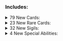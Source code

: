 ### Includes:

<details>
<summary>79 New Cards:
</summary>

| Name              | Power  | Health | Cost                                                                                                                                                                                                                                                                                               | Evolution  | Frozen Away | Tail          | Sigils                                           | Specials           | Traits                 | Tribes |
| :---------------- | :----- | :----- | :------------------------------------------------------------------------------------------------------------------------------------------------------------------------------------------------------------------------------------------------------------------------------------------------- | :--------- | :---------- | :------------ | :----------------------------------------------- | :----------------- | :--------------------- | :----- |
|                   | 0      | 15     | Free                                                                                                                                                                                                                                                                                               |            |             |               | Anchored                                         |                    |                        |        |
| Ancient Obol      | 0      | 3      | <img align="center" src="https://i.imgur.com/XmTnHld.png">                                                                                                                                                                                                                                         |            |             |               | Mighty Leap,<br/>Sharp Quills                    |                    |                        |        |
| Apparition        | 1      | 2      | <img align="center" src="https://i.imgur.com/OYmdUg3.png">                                                                                                                                                                                                                                         |            |             |               | Random Ability                                   |                    |                        |        |
| Banshee           | 1      | 1      | <img align="center" src="https://i.imgur.com/beJhD7d.png">                                                                                                                                                                                                                                         |            |             |               | Airborne                                         |                    |                        |        |
| Bloody Sack       | 0      | 2      | <img align="center" src="https://i.imgur.com/beJhD7d.png">                                                                                                                                                                                                                                         |            |             |               | Gift Bearer                                      |                    |                        |        |
| Bone Heap         | 0      | 1      | <img align="center" src="https://i.imgur.com/GeMgIce.png">                                                                                                                                                                                                                                         |            |             |               | Bone King                                        |                    |                        |        |
| Bone Prince       | 2      | 1      | <img align="center" src="https://i.imgur.com/GeMgIce.png">                                                                                                                                                                                                                                         |            |             |               |                                                  |                    |                        |        |
| Bonehound         | 2      | 3      | <img align="center" src="https://i.imgur.com/azfV5m8.png">                                                                                                                                                                                                                                         |            |             |               | Guardian                                         |                    |                        |        |
| Boo Hag           | 1      | 1      | <img align="center" src="https://i.imgur.com/i9oPLUJ.png">                                                                                                                                                                                                                                         |            |             |               | Skin Crawler                                     |                    |                        |        |
| Catacomb          | 0      | 10     | <img align="center" src="https://i.imgur.com/ogwt58w.png">                                                                                                                                                                                                                                         |            |             |               |                                                  | One Half Bones     |                        |        |
| Centurion         | 1      | 4      | <img align="center" src="https://i.imgur.com/5EnVPo0.png">                                                                                                                                                                                                                                         |            |             |               | Armored                                          |                    |                        |        |
| Chime             | 0      | 1      | Free                                                                                                                                                                                                                                                                                               |            |             |               |                                                  |                    | Structure,<br/>Terrain |        |
| Compound Fracture | 1      | 2      | <img align="center" src="https://i.imgur.com/UvtK0PY.png">                                                                                                                                                                                                                                         |            |             |               | Sharp Quills                                     |                    |                        |        |
| Dalgyal           | 0      | 2      | <img align="center" src="https://i.imgur.com/vUBgPOO.png">                                                                                                                                                                                                                                         |            |             |               | Sentry                                           |                    |                        |        |
| Danse Macabre     | 3      | 3      | <img align="center" src="https://i.imgur.com/5EnVPo0.png">                                                                                                                                                                                                                                         |            |             |               | Alternating Strike,<br/>Erratic                  |                    |                        |        |
| Dead Hand         | 1      | 1      | <img align="center" src="https://i.imgur.com/i9oPLUJ.png">                                                                                                                                                                                                                                         |            |             |               | Handy                                            |                    |                        |        |
| Dead Tree         | 0      | 1      | Free                                                                                                                                                                                                                                                                                               |            |             |               | Mighty Leap                                      |                    | Structure,<br/>Terrain |        |
| Deadeye           | 1      | 1      | <img align="center" src="https://i.imgur.com/i9oPLUJ.png">                                                                                                                                                                                                                                         |            |             |               | Hoarder                                          |                    |                        |        |
| Disturbed Grave   | 0      | 1      | Free                                                                                                                                                                                                                                                                                               |            |             |               | Fledgling                                        |                    |                        |        |
| Doll              | 0      | 2      | <img align="center" src="https://i.imgur.com/XmTnHld.png">                                                                                                                                                                                                                                         |            |             |               | Imbued                                           |                    |                        |        |
| Draugr            | 0      | 1      | <img align="center" src="https://i.imgur.com/GeMgIce.png">                                                                                                                                                                                                                                         |            | Skeleton    |               | Frozen Away                                      |                    |                        |        |
| Drowned Soul      | 1      | 1      | <img align="center" src="https://i.imgur.com/JmoIiwV.png">                                                                                                                                                                                                                                         |            |             |               | Touch of Death,<br/>Waterborne                   |                    |                        |        |
| Exploding Pirate  | 0      | 2      | <img align="center" src="https://i.imgur.com/GeMgIce.png">                                                                                                                                                                                                                                         |            |             |               | Anchored,<br/>Lit Fuse                           |                    |                        |        |
| Festering Wretch  | 1      | 1      | <img align="center" src="https://i.imgur.com/XmTnHld.png">                                                                                                                                                                                                                                         |            |             |               | Stinky                                           |                    |                        |        |
| First Mate Snag   | 2      | 2      | <img align="center" src="https://i.imgur.com/azfV5m8.png">                                                                                                                                                                                                                                         |            |             |               | Hook Line And Sinker,<br/>Anchored               |                    |                        |        |
| Flames            | 0      | 1      | <img align="center" src="https://i.imgur.com/beJhD7d.png">                                                                                                                                                                                                                                         |            |             |               | Brittle,<br/>Leader                              |                    |                        |        |
| Flameskull        | 2      | 1      | <img align="center" src="https://i.imgur.com/5EnVPo0.png">                                                                                                                                                                                                                                         |            |             |               | Leader,<br/>Airborne                             |                    |                        |        |
| Frank & Stein     | 2      | 2      | <img align="center" src="https://i.imgur.com/i9oPLUJ.png">                                                                                                                                                                                                                                         |            |             |               |                                                  |                    |                        |        |
| Frost Giant       | 2      | 4      | <img align="center" src="https://i.imgur.com/ogwt58w.png">                                                                                                                                                                                                                                         |            |             |               | Bifurcated Strike                                |                    | Giant,<br/>Uncuttable  |        |
| Gashadokuro       | 2      | 3      | Free                                                                                                                                                                                                                                                                                               |            |             |               | Trifurcated Strike                               |                    |                        |        |
| Ghost Ship        | 0      | 1      | <img align="center" src="https://i.imgur.com/UvtK0PY.png">                                                                                                                                                                                                                                         |            |             |               | Skeleton Crew,<br/>Waterborne                    |                    |                        |        |
| Giant             | 2      | 7      | <img align="center" src="https://i.imgur.com/GeMgIce.png"><img align="center" src="https://i.imgur.com/UMfuFFS.png"><img align="center" src="https://i.imgur.com/g6cUUvP.png"><img align="center" src="https://i.imgur.com/o1qsSmA.png">                                                           |            |             |               | Bone King,<br/>Bifurcated Strike                 |                    | Giant,<br/>Uncuttable  |        |
| Glacier           | 0      | 4      | <img align="center" src="https://i.imgur.com/ogwt58w.png">                                                                                                                                                                                                                                         |            |             |               | Frozen Away                                      |                    | Giant,<br/>Uncuttable  |        |
| Gravebard         | 1      | 1      | <img align="center" src="https://i.imgur.com/UvtK0PY.png">                                                                                                                                                                                                                                         |            |             |               | Leader                                           |                    |                        |        |
| Gravedigger       | 0      | 3      | <img align="center" src="https://i.imgur.com/GeMgIce.png">                                                                                                                                                                                                                                         |            |             |               | Bone Digger                                      |                    |                        |        |
| Haltia            | 1      | 1      | <img align="center" src="https://i.imgur.com/OYmdUg3.png">                                                                                                                                                                                                                                         |            |             |               | Shield Latch,<br/>Airborne                       |                    |                        |        |
| Haunted Mirror    | Mirror | 2      | <img align="center" src="https://i.imgur.com/OYmdUg3.png">                                                                                                                                                                                                                                         |            |             |               |                                                  | Mirror             |                        |        |
| Hell Hound        | 1      | 9      | <img align="center" src="https://i.imgur.com/i9oPLUJ.png">                                                                                                                                                                                                                                         |            |             |               | Burrower,<br/>Mighty Leap                        | HellHound's Thirst |                        |        |
| Hellhand          | 1      | 1      | <img align="center" src="https://i.imgur.com/i9oPLUJ.png">                                                                                                                                                                                                                                         |            |             |               | Brittle Latch                                    |                    |                        |        |
| Ice Cube          | 1      | 1      | <img align="center" src="https://i.imgur.com/i9oPLUJ.png">                                                                                                                                                                                                                                         |            |             |               | Cold Front                                       |                    |                        |        |
| Jikininki         | 0      | 2      | <img align="center" src="https://i.imgur.com/OYmdUg3.png">                                                                                                                                                                                                                                         |            |             |               | Scavenger                                        |                    |                        |        |
| Kennel            | 0      | 3      | Free                                                                                                                                                                                                                                                                                               |            | Bonehound   |               | Frozen Away                                      |                    | Structure,<br/>Terrain |        |
| La Llorona        | 1      | 1      | <img align="center" src="https://i.imgur.com/9tZzgbv.png">                                                                                                                                                                                                                                         |            |             |               | Waterborne                                       |                    |                        |        |
| Manananggal       | 3      | 3      | <img align="center" src="https://i.imgur.com/66XMPEU.png">                                                                                                                                                                                                                                         |            |             |               | Airborne                                         |                    |                        |        |
| Moroi             | 1      | 1      | <img align="center" src="https://i.imgur.com/9tZzgbv.png">                                                                                                                                                                                                                                         |            |             |               | Soul Sucker                                      |                    |                        |        |
| Mummy Lord        | 3      | 3      | <img align="center" src="https://i.imgur.com/66XMPEU.png">                                                                                                                                                                                                                                         |            |             |               |                                                  |                    |                        |        |
| Nixie             | 2      | 1      | <img align="center" src="https://i.imgur.com/i9oPLUJ.png">                                                                                                                                                                                                                                         |            |             |               | Latch Submerge                                   |                    |                        |        |
| Plague Doctor     | 1      | 1      | <img align="center" src="https://i.imgur.com/5EnVPo0.png">                                                                                                                                                                                                                                         |            |             |               | Touch of Death                                   |                    |                        |        |
| Polly             | 3      | 1      | <img align="center" src="https://i.imgur.com/UvtK0PY.png">                                                                                                                                                                                                                                         |            |             |               | Brittle,<br/>Airborne                            |                    |                        |        |
| Poltergeist       | 1      | 1      | <img align="center" src="https://i.imgur.com/9tZzgbv.png">                                                                                                                                                                                                                                         |            |             |               | Airborne,<br/>Waterborne                         |                    |                        |        |
| Possessed Armour  | 1      | 2      | <img align="center" src="https://i.imgur.com/JmoIiwV.png">                                                                                                                                                                                                                                         |            |             |               | Looter                                           |                    |                        |        |
| Privateer         | 1      | 1      | <img align="center" src="https://i.imgur.com/UvtK0PY.png">                                                                                                                                                                                                                                         |            |             |               | Anchored,<br/>Sniper                             |                    |                        |        |
| Project           | 1      | 3      | <img align="center" src="https://i.imgur.com/i9oPLUJ.png">                                                                                                                                                                                                                                         |            |             |               | Chaos Strike                                     |                    |                        |        |
| Revenant          | 3      | 1      | <img align="center" src="https://i.imgur.com/XmTnHld.png">                                                                                                                                                                                                                                         |            |             |               | Brittle                                          |                    |                        |        |
| Rising Hunger     | 0      | 2      | Free                                                                                                                                                                                                                                                                                               |            |             |               | Fledgling,<br/>Bone King                         |                    |                        |        |
| Rot               | 1      | 2      | <img align="center" src="https://i.imgur.com/i9oPLUJ.png">                                                                                                                                                                                                                                         |            |             | Twitching Arm | Loose Limb                                       |                    |                        |        |
| Sarcophagus       | 0      | 2      | <img align="center" src="https://i.imgur.com/UvtK0PY.png">                                                                                                                                                                                                                                         | Mummy Lord |             |               | Fledgling                                        |                    |                        |        |
| Shipwreck         | 0      | 3      | Free                                                                                                                                                                                                                                                                                               |            |             |               | Sharp Quills                                     |                    | Structure,<br/>Terrain |        |
| Skelemagus        | 4      | 1      | <img align="center" src="https://i.imgur.com/JmoIiwV.png">                                                                                                                                                                                                                                         |            |             |               | Brittle                                          |                    |                        |        |
| Skeleton Army     | 1      | 2      | <img align="center" src="https://i.imgur.com/i9oPLUJ.png">                                                                                                                                                                                                                                         |            |             |               | Skeleton Horde                                   |                    |                        |        |
| Sluagh            | 1      | 1      | <img align="center" src="https://i.imgur.com/vUBgPOO.png">                                                                                                                                                                                                                                         |            |             |               | Airborne                                         |                    |                        |        |
| Spectrabbit       | 0      | 1      | Free                                                                                                                                                                                                                                                                                               |            |             |               |                                                  |                    |                        |        |
| Spiny Vertebrae   | 0      | 1      | Free                                                                                                                                                                                                                                                                                               |            |             |               | Sharp Quills                                     |                    |                        |        |
| Summoner          | 1      | 1      | <img align="center" src="https://i.imgur.com/UvtK0PY.png">                                                                                                                                                                                                                                         |            |             |               | Bifurcated Strike                                |                    |                        |        |
| Swashbuckler      | 1      | 2      | Free                                                                                                                                                                                                                                                                                               |            |             |               | Raider,<br/>Anchored                             |                    |                        |        |
| Tampered Coffin   | 0      | 1      | Free                                                                                                                                                                                                                                                                                               |            |             |               | Boneless                                         |                    |                        |        |
| The Bonelord      | 1      | 20     | <img align="center" src="https://i.imgur.com/GeMgIce.png"><img align="center" src="https://i.imgur.com/UMfuFFS.png"><img align="center" src="https://i.imgur.com/r1Q62Ck.png"><img align="center" src="https://i.imgur.com/r1Q62Ck.png"><img align="center" src="https://i.imgur.com/r1Q62Ck.png"> |            |             |               | Giant Strike,<br/>Mighty Leap,<br/>Made Of Stone |                    | Giant,<br/>Uncuttable  |        |
| The Walkers       | 1      | 2      | <img align="center" src="https://i.imgur.com/UvtK0PY.png">                                                                                                                                                                                                                                         |            |             |               | Bone King                                        |                    |                        |        |
| Tomb Robber       | 0      | 1      | Free                                                                                                                                                                                                                                                                                               |            |             |               | Disinter                                         |                    |                        |        |
| Trap Test         | 0      | 1      | Free                                                                                                                                                                                                                                                                                               |            |             |               | Bone Digger,<br/>Steel Trap,<br/>Haunter         |                    |                        |        |
| Twitching Arm     | 0      | 1      | Free                                                                                                                                                                                                                                                                                               |            |             |               |                                                  |                    |                        |        |
| Vellum            | 0      | 2      | Free                                                                                                                                                                                                                                                                                               |            |             |               |                                                  |                    | Pelt                   |        |
| Vengeful Spirit   | 1      | 1      | <img align="center" src="https://i.imgur.com/9tZzgbv.png">                                                                                                                                                                                                                                         |            |             |               |                                                  |                    |                        |        |
| Warding Presence  | 0      | 1      | Free                                                                                                                                                                                                                                                                                               |            |             |               |                                                  |                    |                        |        |
| Warthr            | 0      | 3      | <img align="center" src="https://i.imgur.com/OYmdUg3.png">                                                                                                                                                                                                                                         |            |             |               | Burrower                                         |                    |                        |        |
| Wechuge           | 1      | 2      | <img align="center" src="https://i.imgur.com/i9oPLUJ.png">                                                                                                                                                                                                                                         |            |             |               | Bifurcated Strike                                |                    |                        |        |
| Wight             | 2      | 1      | <img align="center" src="https://i.imgur.com/i9oPLUJ.png">                                                                                                                                                                                                                                         |            |             |               | Corpse Eater                                     |                    |                        |        |
| Will 'O' The Wisp | 0      | 1      | <img align="center" src="https://i.imgur.com/GeMgIce.png">                                                                                                                                                                                                                                         |            |             |               | Spirit Bearer                                    |                    |                        |        |
| Zombie            | 1      | 1      | <img align="center" src="https://i.imgur.com/beJhD7d.png">                                                                                                                                                                                                                                         |            |             |               |                                                  |                    |                        |        |

</details>

<details>
<summary>23 New Rare Cards:
</summary>

| Name              | Power         | Health | Cost                                                                                                                                                                                                                                     | Evolution | Frozen Away | Tail            | Sigils                             | Specials                | Traits | Tribes |
| :---------------- | :------------ | :----- | :--------------------------------------------------------------------------------------------------------------------------------------------------------------------------------------------------------------------------------------- | :-------- | :---------- | :-------------- | :--------------------------------- | :---------------------- | :----- | :----- |
| Animator          | 1             | 1      | <img align="center" src="https://i.imgur.com/JmoIiwV.png">                                                                                                                                                                               |           |             |                 | Puppeteer                          |                         |        |        |
| Bal-Bal           | 1             | 2      | <img align="center" src="https://i.imgur.com/5EnVPo0.png">                                                                                                                                                                               |           |             |                 | Bone Thief,<br/>Burrower           |                         |        |        |
| Bone Collective   | 0             | 1      | <img align="center" src="https://i.imgur.com/beJhD7d.png">                                                                                                                                                                               |           |             |                 | Enlarge,<br/>Waterborne            |                         |        |        |
| Bone Lord's Horn  | 0             | 1      | <img align="center" src="https://i.imgur.com/XmTnHld.png"> <img align="center" src="https://i.imgur.com/vUBgPOO.png">                                                                                                                    |           | Bone Prince |                 | Frozen Away,<br/>Bone King         |                         |        |        |
| Calavera Catrina  | 2             | 2      | <img align="center" src="https://i.imgur.com/66XMPEU.png">                                                                                                                                                                               |           |             |                 | Marching Dead                      |                         |        |        |
| Death Knell       | BellProximity | 2      | <img align="center" src="https://i.imgur.com/66XMPEU.png">                                                                                                                                                                               |           |             |                 | Bellist                            | BellProximity,<br/>Daus |        |        |
| Dybbuk            | 0             | 1      | <img align="center" src="https://i.imgur.com/XmTnHld.png">                                                                                                                                                                               |           |             |                 | Possessive                         |                         |        |        |
| Fylgja            | 2             | 3      | <img align="center" src="https://i.imgur.com/66XMPEU.png">                                                                                                                                                                               |           |             |                 | Guarding Presence                  |                         |        |        |
| Headless Horseman | 5             | 5      | <img align="center" src="https://i.imgur.com/GeMgIce.png"><img align="center" src="https://i.imgur.com/UMfuFFS.png"><img align="center" src="https://i.imgur.com/g6cUUvP.png"><img align="center" src="https://i.imgur.com/jnK5NEz.png"> |           |             |                 | Airborne,<br/>Sprinter             |                         |        |        |
| Hydra             | 1             | 1      | <img align="center" src="https://i.imgur.com/i9oPLUJ.png">                                                                                                                                                                               |           |             |                 | Unkillable,<br/>Trifurcated Strike |                         |        |        |
| Mass Grave        | 0             | 2      | <img align="center" src="https://i.imgur.com/UvtK0PY.png">                                                                                                                                                                               |           |             |                 | Fledgling,<br/>Bone King           |                         |        |        |
| Necromancer       | 1             | 2      | <img align="center" src="https://i.imgur.com/XmTnHld.png">                                                                                                                                                                               |           |             |                 | Handy                              |                         |        |        |
| Nosferat          | 3             | 1      | <img align="center" src="https://i.imgur.com/66XMPEU.png">                                                                                                                                                                               |           |             |                 | Brittle Latch(x2)                  |                         |        |        |
| Pharaoh's Pets    | 3             | 1      | <img align="center" src="https://i.imgur.com/UvtK0PY.png">                                                                                                                                                                               |           |             |                 | Brittle,<br/>Unkillable            |                         |        |        |
| Ripper            | 6             | 6      | <img align="center" src="https://i.imgur.com/aH4bIq4.png">                                                                                                                                                                               |           |             |                 | Brittle                            |                         |        |        |
| Screaming Skull   | 1             | 1      | <img align="center" src="https://i.imgur.com/beJhD7d.png">                                                                                                                                                                               |           |             |                 | Area Of Effect Strike              |                         |        |        |
| Silbon            | 3             | 2      | <img align="center" src="https://i.imgur.com/azfV5m8.png">                                                                                                                                                                               |           |             |                 | Inverted Strike,<br/>Sprinter      |                         |        |        |
| Slinger's Soul    | 2             | 3      | <img align="center" src="https://i.imgur.com/UvtK0PY.png"> <img align="center" src="https://i.imgur.com/9tZzgbv.png">                                                                                                                    |           |             |                 | Soul Shot                          |                         |        |        |
| Spirit of Ember   | 1             | 3      | <img align="center" src="https://i.imgur.com/mBwmFpx.png">                                                                                                                                                                               |           |             |                 | Flame Strafe                       |                         |        |        |
| Sporedigger       | 0             | 3      | <img align="center" src="https://i.imgur.com/GeMgIce.png">                                                                                                                                                                               |           |             |                 | Bone Digger(x2)                    |                         | Fused  |        |
| Writher           | 3             | 1      | <img align="center" src="https://i.imgur.com/azfV5m8.png">                                                                                                                                                                               |           |             | Spiny Vertebrae | Loose Limb                         |                         |        |        |
| Wyvern            | 1             | 1      | <img align="center" src="https://i.imgur.com/XmTnHld.png">                                                                                                                                                                               |           |             |                 | Screeching Call                    |                         |        |        |
| Yellowbeard       | 2             | 2      | <img align="center" src="https://i.imgur.com/azfV5m8.png">                                                                                                                                                                               |           |             |                 | Sea Shanty,<br/>Anchored           |                         |        |        |

</details>

<details>
<summary>32 New Sigils:
</summary>

| Name                  | Description                                                                                                                                                                    |
| :-------------------- |:-------------------------------------------------------------------------------------------------------------------------------------------------------------------------------|
| Alternating Strike    | A card bearing this sigil alternates between striking the opposing space to the left and right from it.                                                                        |
| Anchored              | A card bearing this sigil is unaffected by the motion of the ship.                                                                                                             |
| Area Of Effect Strike | A card bearing this sigil will strike its adjacent slots, and each opposing space to the left, right, and center of it.                                                        |
| Bone Thief            | When A card bearing this sigil kills another creature, gain 2 bone.                                                                                                            |
| Boneless              | A card bearing this sigil yields no bones upon death.                                                                                                                          |
| Chaos Strike          | A card bearing this sigil will strike each opposing space to the left, right, and center of it, randomly.                                                                      |
| Cold Front            | When A card bearing this sigil perishes, the card opposing it is Frozen Away if not already frozen.                                                                            |
| Disinter              | Pay 2 Bones to create a Skeleton in your hand.                                                                                                                                 |
| Enraged Giant         | A card bearing this sigil will strike each opposing space.                                                                                                                     |
| Erratic               | At the end of the owner's turn, A card bearing this sigil will move in a random direction.                                                                                     |
| Flame Strafe          | Whenever A card bearing this sigil moves, it leaves a trail of Embers. The warmth of the Embers shall enlighten nearby cards.                                                  |
| Giant Strike          | A card bearing this sigil will strike each opposing space. If only one creature is in the opposing spaces, this card will strike that creature twice.                          |
| Guarding Presence     | When an opposing creature is placed opposite to an empty space, A card bearing this sigil will move to that empty space.                                                       |
| Haunter               | When A card bearing this sigil perishes, it haunts the space it died in. The first creature played on this space gain its old sigils.                                          |
| Hook Line And Sinker  | When A card bearing this sigil perishes, the creature in the opposing slot is dragged onto the owner's side of the board.                                                      |
| Imbued                | When a non-brittle ally card perishes, A card bearing this sigil gains 1 power.                                                                                                |
| Inverted Strike       | A card bearing this sigil will strike the opposing slot as if the board was flipped. A card in the far left slot will attack the opposing far right slot.                      |
| Latch Submerge        | When A card bearing this sigil perishes, its owner chooses a creature to gain the Waterborne sigil.                                                                            |
| Lit Fuse              | A card bearing this sigil loses 1 health per turn. When A card bearing this sigil dies, the creature opposing it, as well as adjacent friendly creatures, are dealt 10 damage. |
| Loose Limb            | When A card bearing this sigil would be struck, a severed limb is created in its place and this card moves into an adjacent open slot.                                         |
| Marching Dead         | When A card bearing this sigil is played, also play the cards in your hand that were adjacent to this card for free.                                                           |
| Possessive            | A card bearing this sigil cannot be attacked from the opposing slot. The opposing slot, if possible, instead attacks one of its adjacent friendly cards.                       |
| Puppeteer             | Cards on the owner's side of the field are unaffected by Brittle.                                                                                                              |
| Raider                | A card bearing this sigil will strike its adjacent slots, except other Raiders.                                                                                                |
| Random Ability        | When A card bearing this sigil is drawn, this sigil is replaced with another sigil at random.                                                                                  |
| Screeching Call       | Pay 2 Energy for A card bearing this sigil to summon a Wyvern in your hand.                                                                                                    |
| Sea Shanty            | A card bearing this sigil empowers each Skeleton on the owner's side of the board, providing a +1 buff their power.                                                            |
| Skeleton Horde        | When A card bearing this sigil is played, a Skeleton is created in each empty space on the owner's side. [define:Skeleton]                                                     |
| Skin Crawler          | A card bearing this sigil will attempt to find a host in an adjacent friendly slot, hiding under it providing a +1/+1 buff. Cards on the left take priority.                   |
| Soul Shot             | Pay 1 Energy to deal 1 damage to the creature across from A card bearing this sigil.                                                                                           |
| Soul Sucker           | When an opponent creature perishes, A card bearing this sigil will store 1 soul energy, up to 4. Activating this sigil will add 1 soul energy to your current energy counter.  |
| Spirit Bearer         | When A card bearing this sigil is played, it provides an energy soul to its owner.                                                                                             |

</details>

<details>
<summary>4 New Special Abilities:
</summary>

| Name               | Description                                                                                                                               |
| :----------------- | :---------------------------------------------------------------------------------------------------------------------------------------- |
| HellHound's Thirst | [creature] gains 1 attack for each bone the player currently has.                                                                         |
| One Half Bones     | The value represented with this sigil will be equal to half the number of Bone Tokens owned by the owner of the creature with this sigil. |

</details>
